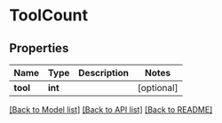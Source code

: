 # ToolCount

## Properties
Name | Type | Description | Notes
------------ | ------------- | ------------- | -------------
**tool** | **int** |  | [optional] 

[[Back to Model list]](../README.md#documentation-for-models) [[Back to API list]](../README.md#documentation-for-api-endpoints) [[Back to README]](../README.md)


